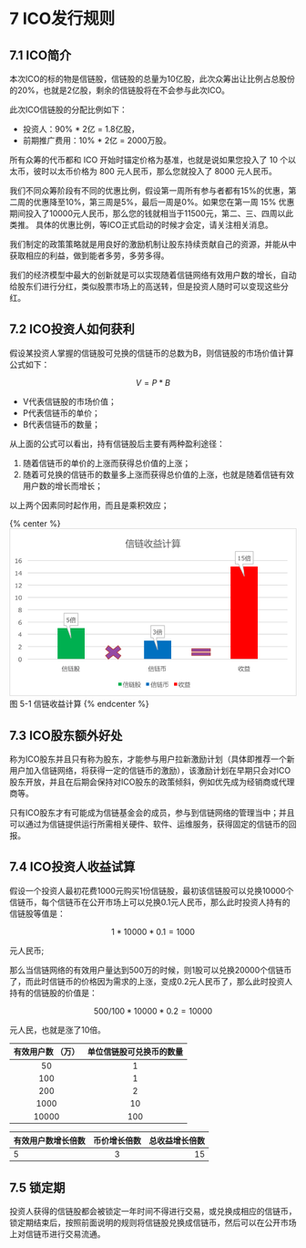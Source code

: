 # 7	ICO发行规则

## 7.1	ICO简介

本次ICO的标的物是信链股，信链股的总量为10亿股，此次众筹出让比例占总股份的20%，也就是2亿股，剩余的信链股将在不会参与此次ICO。

此次ICO信链股的分配比例如下：

* 投资人：90% * 2亿 = 1.8亿股，
* 前期推广费用：10% * 2亿 = 2000万股。

所有众筹的代币都和 ICO 开始时锚定价格为基准，也就是说如果您投入了 10 个以太币，彼时以太币价格为 800 元人民币，那么您就投入了 8000 元人民币。

我们不同众筹阶段有不同的优惠比例，假设第一周所有参与者都有15%的优惠，第二周的优惠降至10%，第三周是5%，最后一周是0%。如果您在第一周 15% 优惠期间投入了10000元人民币，那么您的钱就相当于11500元，第二、三、四周以此类推。
具体的优惠比例，等ICO正式启动的时候才会定，请关注相关消息。

我们制定的政策策略就是用良好的激励机制让股东持续贡献自己的资源，并能从中获取相应的利益，做到能者多劳，多劳多得。

我们的经济模型中最大的创新就是可以实现随着信链网络有效用户数的增长，自动给股东们进行分红，类似股票市场上的高送转，但是投资人随时可以变现这些分红。

## 7.2	ICO投资人如何获利

假设某投资人掌握的信链股可兑换的信链币的总数为B，则信链股的市场价值计算公式如下：

$$
V = P * B
$$
	
-	V代表信链股的市场价值；
-	P代表信链币的单价；
-	B代表信链币的数量；

从上面的公式可以看出，持有信链股后主要有两种盈利途径：

1.	随着信链币的单价的上涨而获得总价值的上涨；
2.	随着可兑换的信链币的数量多上涨而获得总价值的上涨，也就是随着信链有效用户数的增长而增长；

以上两个因素同时起作用，而且是乘积效应；

{% center %}
![图 5-1 信链收益计算](/assets/img18.png)
图 5-1 信链收益计算
{% endcenter %}


## 7.3	ICO股东额外好处

称为ICO股东并且只有称为股东，才能参与用户拉新激励计划（具体即推荐一个新用户加入信链网络，将获得一定的信链币的激励），该激励计划在早期只会对ICO股东开放，并且在后期会保持对ICO股东的政策倾斜，例如优先成为经销商或代理商等。

只有ICO股东才有可能成为信链基金会的成员，参与到信链网络的管理当中；并且可以通过为信链提供运行所需相关硬件、软件、运维服务，获得固定的信链币的回报。

## 7.4	ICO投资人收益试算

假设一个投资人最初花费1000元购买1份信链股，最初该信链股可以兑换10000个信链币，每个信链币在公开市场上可以兑换0.1元人民币，那么此时投资人持有的信链股等值是：

$$
1 * 10000 * 0.1 = 1000
$$

元人民币;

那么当信链网络的有效用户量达到500万的时候，则1股可以兑换20000个信链币了，而此时信链币的价格因为需求的上涨，变成0.2元人民币了，那么此时投资人持有的信链股的价值是：

$$
500/100 * 10000 * 0.2 = 10000
$$

元人民，也就是涨了10倍。

| 有效用户数 （万）       | 单位信链股可兑换币的数量           | 
| :-------------: |:-------------:|
| 50  | 1     | 
| 100 | 1     |
| 200 | 2     |
| 1000 | 10     |
| 10000 | 100     |



| 有效用户数增长倍数        | 币价增长倍数           | 总收益增长倍数  |
| :------------- |:-------------:| -----:|
| 5         | 3         | 15 |



## 7.5	锁定期

投资人获得的信链股都会被锁定一年时间不得进行交易，或兑换成相应的信链币，锁定期结束后，按照前面说明的规则将信链股兑换成信链币，然后可以在公开市场上对信链币进行交易流通。

